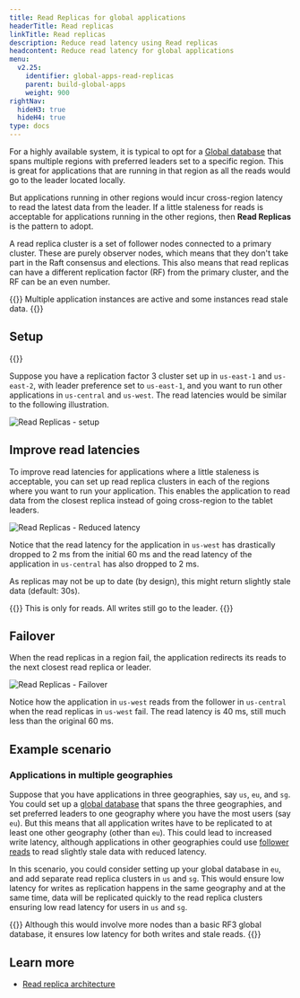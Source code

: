 ```yaml
---
title: Read Replicas for global applications
headerTitle: Read replicas
linkTitle: Read replicas
description: Reduce read latency using Read replicas
headcontent: Reduce read latency for global applications
menu:
  v2.25:
    identifier: global-apps-read-replicas
    parent: build-global-apps
    weight: 900
rightNav:
  hideH3: true
  hideH4: true
type: docs
---
```


For a highly available system, it is typical to opt for a [Global database](../global-database) that spans multiple regions with preferred leaders set to a specific region. This is great for applications that are running in that region as all the reads would go to the leader located locally.

But applications running in other regions would incur cross-region latency to read the latest data from the leader. If a little staleness for reads is acceptable for applications running in the other regions, then **Read Replicas** is the pattern to adopt.

A read replica cluster is a set of follower nodes connected to a primary cluster. These are purely observer nodes, which means that they don't take part in the Raft consensus and elections. This also means that read replicas can have a different replication factor (RF) from the primary cluster, and the RF can be an even number.

{{<tip>}}
Multiple application instances are active and some instances read stale data.
{{</tip>}}

## Setup

{{<cluster-setup-tabs-new>}}

Suppose you have a replication factor 3 cluster set up in `us-east-1` and `us-east-2`, with leader preference set to `us-east-1`, and you want to run other applications in `us-central` and `us-west`. The read latencies would be similar to the following illustration.

![Read Replicas - setup](/images/develop/global-apps/global-apps-read-replicas-setup.png)

## Improve read latencies

To improve read latencies for applications where a little staleness is acceptable, you can set up read replica clusters in each of the regions where you want to run your application. This enables the application to read data from the closest replica instead of going cross-region to the tablet leaders.

![Read Replicas - Reduced latency](/images/develop/global-apps/global-apps-read-replicas-final.png)

Notice that the read latency for the application in `us-west` has drastically dropped to 2 ms from the initial 60 ms and the read latency of the application in `us-central` has also dropped to 2 ms.

As replicas may not be up to date (by design), this might return slightly stale data (default: 30s).

{{<note>}}
This is only for reads. All writes still go to the leader.
{{</note>}}

## Failover

When the read replicas in a region fail, the application redirects its reads to the next closest read replica or leader.

![Read Replicas - Failover](/images/develop/global-apps/global-apps-read-replicas-failover.png)

Notice how the application in `us-west` reads from the follower in `us-central` when the read replicas in `us-west` fail. The read latency is 40 ms, still much less than the original 60 ms.

## Example scenario

### Applications in multiple geographies

Suppose that you have applications in three geographies, say `us`, `eu`, and `sg`. You could set up a [global database](../global-database) that spans the three geographies, and set preferred leaders to one geography where you have the most users (say `eu`). But this means that all application writes have to be replicated to at least one other geography (other than `eu`). This could lead to increased write latency, although applications in other geographies could use [follower reads](../follower-reads) to read slightly stale data with reduced latency.

In this scenario, you could consider setting up your global database in `eu`, and add separate read replica clusters in `us` and `sg`. This would ensure low latency for writes as replication happens in the same geography and at the same time, data will be replicated quickly to the read replica clusters ensuring low read latency for users in `us` and `sg`.

{{<note>}}
Although this would involve more nodes than a basic RF3 global database, it ensures low latency for both writes and stale reads.
{{</note>}}

## Learn more

- [Read replica architecture](../../../architecture/docdb-replication/read-replicas)
